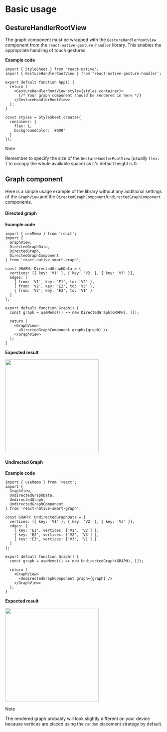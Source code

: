 # Basic usage

## GestureHandlerRootView

The graph component must be wrapped with the `GestureHandlerRootView` component from the `react-native-gesture-handler` library. This enables the appropriate handling of touch gestures.

**Example code**

```tsx
import { StyleSheet } from 'react-native';
import { GestureHandlerRootView } from 'react-native-gesture-handler';

export default function App() {
  return (
    <GestureHandlerRootView style={styles.container}>
      {/* Your graph component should be rendered in here */}
    </GestureHandlerRootView>
  );
}

const styles = StyleSheet.create({
  container: {
    flex: 1,
    backgroundColor: '#000'
  }
});
```

> [!NOTE]
> Remember to specify the size of the `GestureHandlerRootView` (usually `flex: 1` to occupy the whole available space) as it's default height is 0.

## Graph component

Here is a simple usage example of the library without any additional settings of the `GraphView` and the `DirectedGraphComponent`/`UndirectedGraphComponent` components.

<!-- tabs:start -->

#### **Directed graph**

**Example code**

```tsx
import { useMemo } from 'react';
import {
  GraphView,
  DirectedGraphData,
  DirectedGraph,
  DirectedGraphComponent
} from 'react-native-smart-graph';

const GRAPH: DirectedGraphData = {
  vertices: [{ key: 'V1' }, { key: 'V2' }, { key: 'V3' }],
  edges: [
    { from: 'V1', key: 'E1', to: 'V2' },
    { from: 'V2', key: 'E2', to: 'V3' },
    { from: 'V3', key: 'E3', to: 'V1' }
  ]
};

export default function Graph() {
  const graph = useMemo(() => new DirectedGraph(GRAPH), []);

  return (
    <GraphView>
      <DirectedGraphComponent graph={graph} />
    </GraphView>
  );
}
```

**Expected result**

<img src="/assets/images/usage/directed-graph.png" width="300" />

#### **Undirected Graph**

**Example code**

```tsx
import { useMemo } from 'react';
import {
  GraphView,
  UndirectedGraphData,
  UndirectedGraph,
  UndirectedGraphComponent
} from 'react-native-smart-graph';

const GRAPH: UndirectedGraphData = {
  vertices: [{ key: 'V1' }, { key: 'V2' }, { key: 'V3' }],
  edges: [
    { key: 'E1', vertices: ['V1', 'V2'] },
    { key: 'E2', vertices: ['V2', 'V3'] },
    { key: 'E3', vertices: ['V3', 'V1'] }
  ]
};

export default function Graph() {
  const graph = useMemo(() => new UndirectedGraph(GRAPH), []);

  return (
    <GraphView>
      <UndirectedGraphComponent graph={graph} />
    </GraphView>
  );
}
```

**Expected result**

<img src="/assets/images/usage/undirected-graph.png" width="300" />

<!-- tabs:end -->

> [!NOTE]
> The rendered graph probably will look slightly different on your device because vertices are placed using the `random` placement strategy by default.
